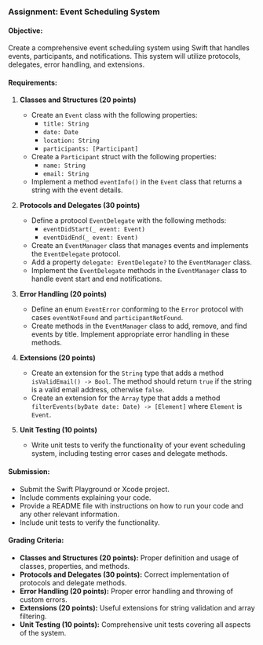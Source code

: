 ### Assignment: Event Scheduling System

#### Objective:
Create a comprehensive event scheduling system using Swift that handles events, participants, and notifications. This system will utilize protocols, delegates, error handling, and extensions.

#### Requirements:

1. **Classes and Structures (20 points)**
   - Create an `Event` class with the following properties:
     - `title: String`
     - `date: Date`
     - `location: String`
     - `participants: [Participant]`
   - Create a `Participant` struct with the following properties:
     - `name: String`
     - `email: String`
   - Implement a method `eventInfo()` in the `Event` class that returns a string with the event details.

2. **Protocols and Delegates (30 points)**
   - Define a protocol `EventDelegate` with the following methods:
     - `eventDidStart(_ event: Event)`
     - `eventDidEnd(_ event: Event)`
   - Create an `EventManager` class that manages events and implements the `EventDelegate` protocol.
   - Add a property `delegate: EventDelegate?` to the `EventManager` class.
   - Implement the `EventDelegate` methods in the `EventManager` class to handle event start and end notifications.

3. **Error Handling (20 points)**
   - Define an enum `EventError` conforming to the `Error` protocol with cases `eventNotFound` and `participantNotFound`.
   - Create methods in the `EventManager` class to add, remove, and find events by title. Implement appropriate error handling in these methods.

4. **Extensions (20 points)**
   - Create an extension for the `String` type that adds a method `isValidEmail() -> Bool`. The method should return `true` if the string is a valid email address, otherwise `false`.
   - Create an extension for the `Array` type that adds a method `filterEvents(byDate date: Date) -> [Element]` where `Element` is `Event`.

5. **Unit Testing (10 points)**
   - Write unit tests to verify the functionality of your event scheduling system, including testing error cases and delegate methods.

#### Submission:
- Submit the Swift Playground or Xcode project.
- Include comments explaining your code.
- Provide a README file with instructions on how to run your code and any other relevant information.
- Include unit tests to verify the functionality.

#### Grading Criteria:
- **Classes and Structures (20 points):** Proper definition and usage of classes, properties, and methods.
- **Protocols and Delegates (30 points):** Correct implementation of protocols and delegate methods.
- **Error Handling (20 points):** Proper error handling and throwing of custom errors.
- **Extensions (20 points):** Useful extensions for string validation and array filtering.
- **Unit Testing (10 points):** Comprehensive unit tests covering all aspects of the system.
